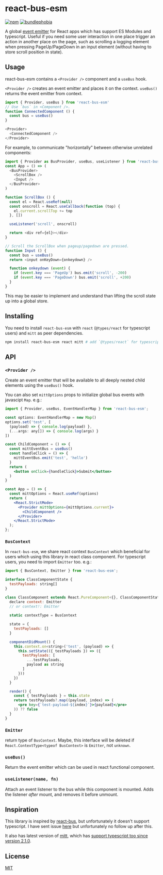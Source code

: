 # react-bus-esm

[![npm](https://badgen.net/npm/v/react-bus-esm)](https://npmjs.com/package/react-bus-esm)
[![bundlephobia](https://badgen.net/bundlephobia/minzip/react-bus-esm)](https://bundlephobia.com/result?p=react-bus-esm)

A global [event emitter](https://github.com/developit/mitt) for React apps which has support ES Modules and typescript.
Useful if you need some user interaction in one place trigger an action in another place on the page, such as scrolling a logging element when pressing PageUp/PageDown in an input element (without having to store scroll position in state).

## Usage

react-bus-esm contains a `<Provider />` component and a `useBus` hook.

`<Provider />` creates an event emitter and places it on the context.
`useBus()` returns the event emitter from context.

```js
import { Provider, useBus } from 'react-bus-esm'
// Use `bus` in <Component />.
function ConnectedComponent () {
  const bus = useBus()
}

<Provider>
  <ConnectedComponent />
</Provider>
```

For example, to communicate "horizontally" between otherwise unrelated components:

```js
import { Provider as BusProvider, useBus, useListener } from 'react-bus-esm'
const App = () => (
  <BusProvider>
    <ScrollBox />
    <Input />
  </BusProvider>
)

function ScrollBox () {
  const el = React.useRef(null)
  const onscroll = React.useCallback(function (top) {
    el.current.scrollTop += top
  }, [])

  useListener('scroll', onscroll)

  return <div ref={el}></div>
}

// Scroll the ScrollBox when pageup/pagedown are pressed.
function Input () {
  const bus = useBus()
  return <input onKeyDown={onkeydown} />

  function onkeydown (event) {
    if (event.key === 'PageUp') bus.emit('scroll', -200)
    if (event.key === 'PageDown') bus.emit('scroll', +200)
  }
}
```

This may be easier to implement and understand than lifting the scroll state up into a global store.

## Installing

You need to install `react-bus-esm` with `react` (`@types/react` for typescript users) and `mitt` as peer dependencies. 

```sh
npm install react-bus-esm react mitt # add `@types/react` for typescript users
```

## API

### `<Provider />`

Create an event emitter that will be available to all deeply nested child elements using the `useBus()` hook.

You can also set `mittOptions` props to initialize global bus events with javascipt `Map`. e.g.:

```jsx
import { Provider, useBus, EventHandlerMap } from 'react-bus-esm';

const options: EventHandlerMap = new Map()
options.set('test', [
  (payload) => { console.log(payload) },
  (...args: any[]) => { console.log(args) }
]) 

const ChildComponent = () => {
  const mittEventBus = useBus()
  const handleClick = () => {
    mittEventBus.emit('test', 'hello')
  }
  return (
    <button onClick={handleClick}>Submit</button>
  )
} 

const App = () => {
  const mittOptions = React.useRef(options)
  return (
    <React.StrictMode>
      <Provider mittOptions={mittOptions.current}>
        <ChildComponent />
      </Provider>
    </React.StrictMode>
  );
};
```

### `BusContext`
In `react-bus-esm`, we share react context `BusContext` which beneficial for users which using this library in react class component. For typescript users, you need to import `Emitter` too. e.g.:

```jsx
import { BusContext, Emitter } from 'react-bus-esm';

interface ClassComponentState {
  testPayloads: string[]
}

class ClassComponent extends React.PureComponent<{}, ClassComponentState> {
  declare context: Emitter
  // or context!: Emitter
  
  static contextType = BusContext

  state = {
    testPayloads: []
  }

  componentDidMount() {
    this.context.on<string>('test', (payload) => {
      this.setState(({ testPayloads }) => ({
        testPayloads: [
          ...testPayloads,
          payload as string
        ]
      }))
    })
  }

  render() {
    const { testPayloads } = this.state
    return testPayloads?.map((payload, index) => (
      <pre key={`test-payload-${index}`}>{payload}</pre>
    )) ?? false
  }
}
```

### `Emitter`
return type of `BusContext`. Maybe, this interface will be deleted if `React.ContextType<typeof BusContext>` is `Emitter`, not `unknown`.

### `useBus()`

Return the event emitter which can be used in react functional component.

### `useListener(name, fn)`

Attach an event listener to the bus while this component is mounted. Adds the listener _after_ mount, and removes it before unmount.

## Inspiration
This library is inspired by [react-bus](https://github.com/goto-bus-stop/react-bus), but unfortunately it doesn't support typescript. I have sent issue [here](https://github.com/goto-bus-stop/react-bus/issues/7) but unfortunately no follow up after this.

It also has latest version of [mitt](https://github.com/developit/mitt), which has [support typescript too since version 2.1.0](https://github.com/developit/mitt/releases/tag/2.1.0). 

## License

[MIT](./LICENSE)
